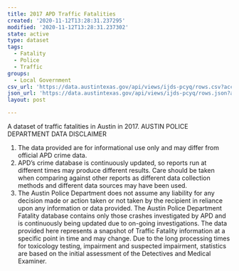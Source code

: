 ```yaml
---
title: 2017 APD Traffic Fatalities
created: '2020-11-12T13:28:31.237295'
modified: '2020-11-12T13:28:31.237302'
state: active
type: dataset
tags:
  - Fatality
  - Police
  - Traffic
groups:
  - Local Government
csv_url: 'https://data.austintexas.gov/api/views/ijds-pcyq/rows.csv?accessType=DOWNLOAD'
json_url: 'https://data.austintexas.gov/api/views/ijds-pcyq/rows.json?accessType=DOWNLOAD'
layout: post

---
```

A dataset of traffic fatalities in Austin in 2017.
AUSTIN POLICE DEPARTMENT DATA DISCLAIMER
1. The data provided are for informational use only and may differ from official APD crime data.
2. APD’s crime database is continuously updated, so reports run at different times may produce different results. Care should be taken when comparing against other reports as different data collection methods and different data sources may have been used.
3. The Austin Police Department does not assume any liability for any decision made or action taken or not taken by the recipient in reliance upon any information or data provided.
The Austin Police Department Fatality database contains only those crashes investigated by APD and is continuously being updated due to on-going investigations. The data provided here represents a snapshot of Traffic Fatality information at a specific point in time and may change. Due to the long processing times for toxicology testing, impairment and suspected impairment, statistics are based on the initial assessment of the Detectives and Medical Examiner.
